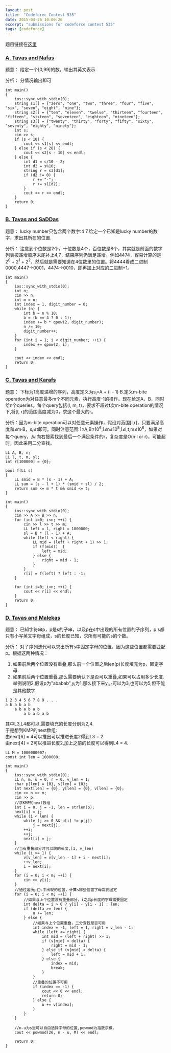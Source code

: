 ```yaml
---
layout: post
title:  "Codeforec Contest 535"
date: 2015-04-26 10:00:26
excerpt: "submissions for codeforce contest 535"
tags: [codeforce]
---
```


题目链接在[这里](http://codeforces.com/contest/535)

<!--more-->

### [A. Tavas and Nafas](http://codeforces.com/contest/535/problem/A)

题意： 给定一个[0,99]的数，输出其英文表示

分析： 分情况输出即可

```
int main()
{
    ios::sync_with_stdio(0);
    string s1[] = {"zero", "one", "two", "three", "four", "five", "six", "seven", "eight", "nine"};
    string s2[] = {"ten", "eleven", "twelve", "thirteen", "fourteen", "fifteen", "sixteen", "seventeen", "eighteen", "nineteen"};
    string s3[] = {"twenty", "thirty", "forty", "fifty", "sixty", "seventy", "eighty", "ninety"};
    int s;
    cin >> s;
    if (s < 10) {
        cout << s1[s] << endl;
    } else if (s < 20) {
        cout << s2[s - 10] << endl;
    } else {
        int d1 = s/10 - 2;
        int d2 = s%10;
        string r = s3[d1];
        if (d2 != 0) {
            r += "-";
            r += s1[d2];
        }
        cout << r << endl;
    }
    return 0;
}
```

### [B. Tavas and SaDDas](http://codeforces.com/contest/535/problem/B)

题意： lucky number只包含两个数字:4 7.给定一个已知是lucky number的数字，求出其所在的位置.

分析： 注意到个位数是2个，十位数是4个，百位数是8个，其实就是前面的数字列表按递增顺序末尾补上4,7，结果序列仍满足递增。例如4474，容易计算的是2<sup>0</sup> + 2<sup>1</sup> + 2<sup>2</sup>，然后就是需要知道在4位数里的位置。将4444看成二进制0000,4447&rarr;0001，4474&rarr;0010，即再加上对应的二进制+1。

```
int main()
{
    ios::sync_with_stdio(0);
    int n;
    cin >> n;
    int m = n;
    int index = 1, digit_number = 0;
    while (n) {
        int b = n % 10;
        b = (b == 4 ? 0 : 1);
        index += b * qpow(2, digit_number);
        n /= 10;
        digit_number++;
    }
    for (int i = 1; i < digit_number; ++i) {
        index += qpow(2, i);
    }

    cout << index << endl;
    return 0;
}
```


### [C. Tavas and Karafs](http://codeforces.com/contest/535/problem/C)  

题意： 下标为1高度递增的序列，高度定义为s<sub>i</sub>=A + (i - 1)&middot;B.定义m-bite operation为对任意最多m个不同元素，执行高度-1的操作。现在给定A，B，同时给n个queries。每个query包括(l, m, t)，要求不超过t次m-bite operation的情况下,将[l, r]的范围高度减为0，求这个最大的r。

分析：因为m-bite operation可以对任意元素操作，假设对范围[l,r]，只要满足高度和&le;m&middot;B，s<sub>r</sub>&le;t即可。同时注意范围:1&le;A,B&le;10<sup>6</sup>,1&le;n&le;10<sup>5</sup>,1&le;l,t,m&le;10<sup>6</sup>，如果对每个query，从l向右搜索找到最后一个满足条件的r，复杂度是O(n&middot;l or r)，可能超时，因此采用二分查找。

```
LL A, B, n;
LL l, t, m, sl;
int r[100000] = {0};

bool f(LL s)
{
    LL smid = B * (s - 1) + A;
    LL sum = (s - l + 1) * (smid + sl) / 2;
    return sum <= m * t && smid <= t;
}

int main()
{
    ios::sync_with_stdio(0);
    cin >> A >> B >> n;
    for (int i=0; i<n; ++i) {
        cin >> l >> t >> m;
        LL left = l, right = 1000000;
        sl = B * (l - 1) + A;
        while (left < right) {
            LL mid = (left + right + 1) >> 1;
            if (f(mid))  {
                left = mid;
            } else {
                right = mid - 1;
            }
        }
        r[i] = f(left) ? left : -1;
    }

    for (int i=0; i<n; ++i) {
        cout << r[i] << endl;
    }
    return 0;
}
```

### [D. Tavas and Malekas](http://codeforces.com/contest/535/problem/D)  

题意： 已知字符串p，p是s的子串，以及p在s中出现的所有位置的子序列，p s都只有小写英文字母组成，s的长度已知，求所有可能的s的个数。

分析： 对子序列迭代可以求出所有s中固定字母的位置，因为这些位置都需要匹配p。根据这两种情况：  
1. 如果前后两个位置没有重叠,那么前一个位置之后len(p)长度填充为p，固定字母.  
2. 如果前后两个位置重叠,那么需要确认下是否可以重叠,如果可以占用多少长度.  
举例说明2,假设p为"ababab",y<sub>i</sub>为1,那么接下来y<sub>i+1</sub>可以为3,也可以为5,但不能是其他数字.    

```
1 2 3 4 5 6 7 8 9 . . .
a b a b a b
    a b a b a b
        a b a b a b
```
其中L3,L4都可以,需要填充的长度分别为2,4.  
于是想到KMP的next数组:  
由next[6] = 4可以推出可以推进长度2得到L3 = 2.    
由next[4] = 2可以推进长度2,加上之前的长度可以得到L4 = 4.  

```
LL M = 1000000007;
const int len = 1000000;

int main()
{
    ios::sync_with_stdio(0);
    LL n, m, u = 0, r = 0, v_len = 1;
    char p[len] = {0}, s[len] = {0};
    int next[len] = {0}, y[len] = {0}, v[len] = {0};
    cin >> n >> m;
    cin >> p;
    //求KMP的next数组
    int i = 0, j = -1, len = strlen(p);
    next[i] = j;
    while (i < len) {
        while (j >= 0 && p[i] != p[j])
            j = next[j];
        ++i;
        ++j;
        next[i] = j;
    }
    //当有重叠部分时可以跳的长度,[1, v_len)
    while (i >= 1) {
        v[v_len] = v[v_len - 1] + i - next[i];
        ++v_len;
        i = next[i];
    }
    for (i = 0; i < m; ++i) {
        cin >> y[i];
    }
    //通过遍历p在s中出现的位置，计算s哪些位置字母需要固定
    for (i = 0; i < m; ++i) {
        //如果与上个位置没有重叠部分，i之后p长度的字母需要固定
        int delta = i > 0 ? y[i] - y[i - 1] : len;
        if (delta >= len) {
            u += len;
        } else {
            //如果与上个位置重叠，二分查找是否可用
            int index = -1, left = 1, right = v_len - 1;
            while (left <= right) {
                int mid = (left + right) >> 1;
                if (v[mid] > delta) {
                    right = mid - 1;
                } else if (v[mid] < delta) {
                    left = mid + 1;
                } else {
                    index = mid;
                    break;
                }
            }
            //重叠的位置不可用
            if (index == -1) {
                cout << 0 << endl;
                return 0;
            } else {
                u += v[index];
            }
        }
    }

    //n-u为s里可以自由选择字母的位置,powmod为指数求模.
    cout << powmod(26, n - u, M) << endl;

    return 0;
}
```
